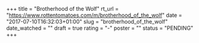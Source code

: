 +++
title = "Brotherhood of the Wolf"
rt_url = "https://www.rottentomatoes.com/m/brotherhood_of_the_wolf"
date = "2017-07-10T16:32:03+01:00"
slug = "brotherhood_of_the_wolf"
date_watched = ""
draft = true
rating = "-"
poster = ""
status = "PENDING"
+++